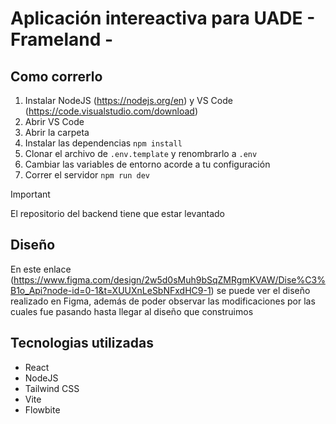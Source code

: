 # Aplicación intereactiva para UADE - Frameland -

## Como correrlo

1. Instalar NodeJS (https://nodejs.org/en) y VS Code (https://code.visualstudio.com/download)
2. Abrir VS Code
3. Abrir la carpeta
4. Instalar las dependencias `npm install`
5. Clonar el archivo de `.env.template` y renombrarlo a `.env`
6. Cambiar las variables de entorno acorde a tu configuración
7. Correr el servidor `npm run dev`

> [!IMPORTANT]
> El repositorio del backend tiene que estar levantado

## Diseño
En este enlace (https://www.figma.com/design/2w5d0sMuh9bSqZMRgmKVAW/Dise%C3%B1o_Api?node-id=0-1&t=XUUXnLeSbNFxdHC9-1) se puede ver el diseño realizado en Figma, además de poder observar las modificaciones por las cuales fue pasando hasta llegar al diseño que construimos


## Tecnologias utilizadas
- React
- NodeJS
- Tailwind CSS
- Vite
- Flowbite

